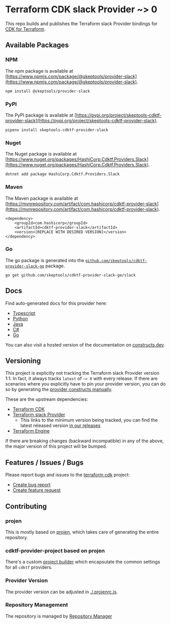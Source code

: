
# Terraform CDK slack Provider ~> 0

This repo builds and publishes the Terraform slack Provider bindings for [CDK for Terraform](https://cdk.tf).

## Available Packages

### NPM

The npm package is available at [https://www.npmjs.com/package/@skeptools/provider-slack](https://www.npmjs.com/package/@skeptools/provider-slack).

`npm install @skeptools/provider-slack`

### PyPI

The PyPI package is available at [https://pypi.org/project/skeptools-cdktf-provider-slack](https://pypi.org/project/skeptools-cdktf-provider-slack).

`pipenv install skeptools-cdktf-provider-slack`

### Nuget

The Nuget package is available at [https://www.nuget.org/packages/HashiCorp.Cdktf.Providers.Slack](https://www.nuget.org/packages/HashiCorp.Cdktf.Providers.Slack).

`dotnet add package HashiCorp.Cdktf.Providers.Slack`

### Maven

The Maven package is available at [https://mvnrepository.com/artifact/com.hashicorp/cdktf-provider-slack](https://mvnrepository.com/artifact/com.hashicorp/cdktf-provider-slack).

```
<dependency>
    <groupId>com.hashicorp</groupId>
    <artifactId>cdktf-provider-slack</artifactId>
    <version>[REPLACE WITH DESIRED VERSION]</version>
</dependency>
```


### Go

The go package is generated into the [`github.com/skeptools/cdktf-provider-slack-go`](https://github.com/skeptools/cdktf-provider-slack-go) package.

`go get github.com/skeptools/cdktf-provider-slack-go/slack`

## Docs

Find auto-generated docs for this provider here: 

- [Typescript](./docs/API.typescript.md)
- [Python](./docs/API.python.md)
- [Java](./docs/API.java.md)
- [C#](./docs/API.csharp.md)
- [Go](./docs/API.go.md)

You can also visit a hosted version of the documentation on [constructs.dev](https://constructs.dev/packages/@cdktf/provider-slack).

## Versioning

This project is explicitly not tracking the Terraform slack Provider version 1:1. In fact, it always tracks `latest` of `~> 0` with every release. If there are scenarios where you explicitly have to pin your provider version, you can do so by generating the [provider constructs manually](https://cdk.tf/imports).

These are the upstream dependencies:

- [Terraform CDK](https://cdk.tf)
- [Terraform slack Provider](https://registry.terraform.io/providers/jmatsu/slack/0.0)
    - This links to the minimum version being tracked, you can find the latest released version [in our releases](https://github.com/cdktf/cdktf-provider-slack/releases)
- [Terraform Engine](https://terraform.io)

If there are breaking changes (backward incompatible) in any of the above, the major version of this project will be bumped.

## Features / Issues / Bugs

Please report bugs and issues to the [terraform cdk](https://cdk.tf) project:

- [Create bug report](https://cdk.tf/bug)
- [Create feature request](https://cdk.tf/feature)

## Contributing

### projen

This is mostly based on [projen](https://github.com/eladb/projen), which takes care of generating the entire repository.

### cdktf-provider-project based on projen

There's a custom [project builder](https://github.com/hashicorp/cdktf-provider-project) which encapsulate the common settings for all `cdktf` providers.

### Provider Version

The provider version can be adjusted in [./.projenrc.js](./.projenrc.js).

### Repository Management

The repository is managed by [Repository Manager](https://github.com/hashicorp/cdktf-repository-manager/)
